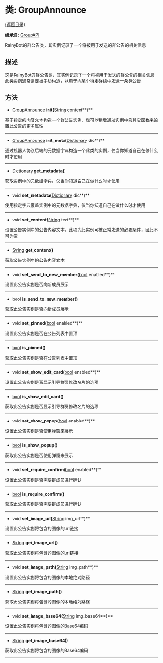 # 类: GroupAnnounce  
[(返回目录)](README.md)  
  
**继承自:** [GroupAPI](GroupAPI.md)  
  
RainyBot的群公告类，其实例记录了一个将被用于发送的群公告的相关信息  
  
## 描述  
  
这是RainyBot的群公告类，其实例记录了一个将被用于发送的群公告的相关信息   
此类实例通常需要被手动构造，以用于向某个特定群组中发送一条群公告  
  
## 方法 
  
- [GroupAnnounce](GroupAnnounce.md) **init(**[String](https://docs.godotengine.org/en/latest/classes/class_string.html) content**)**  
  
基于指定的内容文本构造一个群公告实例，您可以稍后通过实例中的其它函数来设置此公告的更多属性  
  
---  
  
- [GroupAnnounce](GroupAnnounce.md) **init_meta(**[Dictionary](https://docs.godotengine.org/en/latest/classes/class_dictionary.html) dic**)**  
  
通过机器人协议后端的元数据字典构造一个此类的实例，仅当你知道自己在做什么时才使用  
  
---  
  
- [Dictionary](https://docs.godotengine.org/en/latest/classes/class_dictionary.html) **get_metadata()**  
  
获取实例中的元数据字典，仅当你知道自己在做什么时才使用  
  
---  
  
- void **set_metadata(**[Dictionary](https://docs.godotengine.org/en/latest/classes/class_dictionary.html) dic**)**  
  
使用指定字典覆盖实例中的元数据字典，仅当你知道自己在做什么时才使用  
  
---  
  
- void **set_content(**[String](https://docs.godotengine.org/en/latest/classes/class_string.html) text**)**  
  
设置公告实例中的公告内容文本，此项为此实例可被正常发送的必要条件，因此不可为空  
  
---  
  
- [String](https://docs.godotengine.org/en/latest/classes/class_string.html) **get_content()**  
  
获取公告实例中的公告内容文本  
  
---  
  
- void **set_send_to_new_member(**[bool](https://docs.godotengine.org/en/latest/classes/class_bool.html) enabled**)**  
  
设置此公告实例是否向新成员展示  
  
---  
  
- [bool](https://docs.godotengine.org/en/latest/classes/class_bool.html) **is_send_to_new_member()**  
  
获取此公告实例是否向新成员展示  
  
---  
  
- void **set_pinned(**[bool](https://docs.godotengine.org/en/latest/classes/class_bool.html) enabled**)**  
  
设置此公告实例是否在公告列表中置顶  
  
---  
  
- [bool](https://docs.godotengine.org/en/latest/classes/class_bool.html) **is_pinned()**  
  
获取此公告实例是否在公告列表中置顶  
  
---  
  
- void **set_show_edit_card(**[bool](https://docs.godotengine.org/en/latest/classes/class_bool.html) enabled**)**  
  
设置此公告实例是否显示引导群员修改名片的选项  
  
---  
  
- [bool](https://docs.godotengine.org/en/latest/classes/class_bool.html) **is_show_edit_card()**  
  
获取此公告实例是否显示引导群员修改名片的选项  
  
---  
  
- void **set_show_popup(**[bool](https://docs.godotengine.org/en/latest/classes/class_bool.html) enabled**)**  
  
设置此公告实例是否使用弹窗来展示  
  
---  
  
- [bool](https://docs.godotengine.org/en/latest/classes/class_bool.html) **is_show_popup()**  
  
获取此公告实例是否使用弹窗来展示  
  
---  
  
- void **set_require_confirm(**[bool](https://docs.godotengine.org/en/latest/classes/class_bool.html) enabled**)**  
  
设置此公告实例是否需要群成员进行确认  
  
---  
  
- [bool](https://docs.godotengine.org/en/latest/classes/class_bool.html) **is_require_confirm()**  
  
获取此公告实例是否需要群成员进行确认  
  
---  
  
- void **set_image_url(**[String](https://docs.godotengine.org/en/latest/classes/class_string.html) img_url**)**  
  
设置此公告实例将包含的图像的url链接  
  
---  
  
- [String](https://docs.godotengine.org/en/latest/classes/class_string.html) **get_image_url()**  
  
获取此公告实例将包含的图像的url链接  
  
---  
  
- void **set_image_path(**[String](https://docs.godotengine.org/en/latest/classes/class_string.html) img_path**)**  
  
设置此公告实例将包含的图像的本地绝对路径  
  
---  
  
- [String](https://docs.godotengine.org/en/latest/classes/class_string.html) **get_image_path()**  
  
获取此公告实例将包含的图像的本地绝对路径  
  
---  
  
- void **set_image_base64(**[String](https://docs.godotengine.org/en/latest/classes/class_string.html) img_base64**)**  
  
设置此公告实例将包含的图像的Base64编码  
  
---  
  
- [String](https://docs.godotengine.org/en/latest/classes/class_string.html) **get_image_base64()**  
  
获取此公告实例将包含的图像的Base64编码  
  
---  
  

